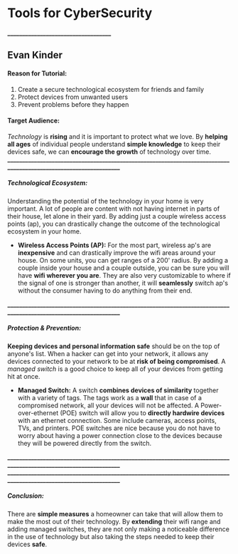 # Tools for CyberSecurity
**___________________________________**
## Evan Kinder
#### Reason for Tutorial:
1. Create a secure technological ecosystem for friends and family 
2. Protect devices from unwanted users
3. Prevent problems before they happen
#### Target Audience:
_Technology_ is **rising** and it is important to protect what we love. By **helping all ages** of individual people understand **simple knowledge** to keep their devices safe, we can **encourage the growth** of technology over time.
**_________________________________________________________________________________________________________________** 
##### Technological Ecosystem:
Understanding the potential of the technology in your home is very important. A lot of people are content with not having internet in parts of their house, let alone in their yard. By adding just a couple wireless access points (ap), you can drastically change the outcome of the technological ecosystem in your home.
* **Wireless Access Points (AP):**
For the most part, wireless ap's are **inexpensive** and can drastically improve the wifi areas around your house. On some units, you can get ranges of a 200' radius. By adding a couple inside your house and a couple outside, you can be sure you will have **wifi wherever you are**. They are also very customizable to where if the signal of one is stronger than another, it will **seamlessly** switch ap's without the consumer having to do anything from their end.

**_________________________________________________________________________________________________________________** 
##### Protection & Prevention:
**Keeping devices and personal information safe** should be on the top of anyone's list. When a hacker can get into your network, it allows any devices connected to your network to be at **risk of being compromised**. A _managed switch_ is a good choice to keep all of your devices from getting hit at once. 
* **Managed Switch:** 
A switch **combines devices of similarity** together with a variety of tags. The tags work as a **wall** that in case of a compromised network, all your devices will not be affected. A Power-over-ethernet (POE) switch will allow you to **directly hardwire devices** with an ethernet connection. Some include cameras, access points, TVs, and printers. POE switches are nice because you do not have to worry about having a power connection close to the devices because they will be powered directly from the switch.

**_________________________________________________________________________________________________________________** 
**_________________________________________________________________________________________________________________** 
##### Conclusion:
There are **simple measures** a homeowner can take that will allow them to make the most out of their technology. By **extending** their wifi range and adding managed switches, they are not only making a noticeable difference in the use of technology but also taking the steps needed to keep their devices **safe**.
